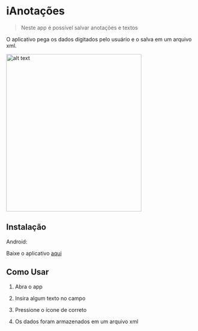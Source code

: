 # iAnotações
> Neste app é possível salvar anotações e textos



O aplicativo pega os dados digitados pelo usuário e o salva em um arquivo xml.

<img src="https://user-images.githubusercontent.com/59422918/76123735-06360680-5fd8-11ea-8221-47f3bc4eb7ca.jpg" alt="alt text" width="360px" height="420px">


## Instalação

Android:

Baixe o aplicativo [aqui](https://github.com/pdrozz/iAnotacoes/raw/master/app-debug.apk)

## Como Usar

1. Abra o app

2. Insira algum texto no campo

3. Pressione o ícone de correto

4. Os dados foram armazenados em um arquivo xml


